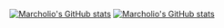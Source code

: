 [![Marcholio's GitHub stats](https://github-readme-stats.vercel.app/api?username=marcholio&theme=blue-green)](https://github.com/anuraghazra/github-readme-stats)
[![Marcholio's GitHub stats](https://github-readme-stats.vercel.app/top-langs?username=marcholio&theme=blue-green)](https://github.com/anuraghazra/github-readme-stats)
